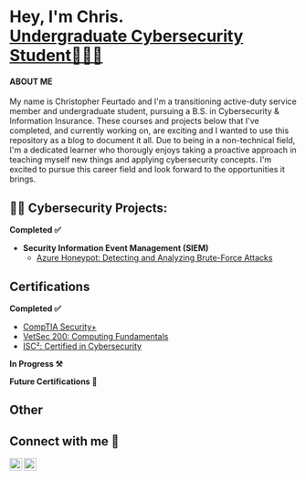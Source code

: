 <h1>Hey, I'm Chris. <br/><a href="https://www.wgu.edu/">Undergraduate Cybersecurity Student🧑🏽‍🎓</a></h1>
  <h4>ABOUT ME</h4>
  
  <p>My name is Christopher Feurtado and I'm a transitioning active-duty service member and undergraduate student, pursuing a B.S. in Cybersecurity & Information Insurance. These courses and projects below that I've completed, and currently working on, are exciting and I wanted to use this repository as a blog to document it all. Due to being in a non-technical field, I'm a dedicated learner who thorougly enjoys taking a proactive approach in teaching myself new things and applying cybersecurity concepts. I'm excited to pursue this career field and look forward to the opportunities it brings.</p>
<h2>👨‍💻 Cybersecurity Projects:</h2>
<b>Completed ✅</b>
  
- <b>Security Information Event Management (SIEM)</b>
  - [Azure Honeypot: Detecting and Analyzing Brute-Force Attacks](https://github.com/Crypss22/AzureSIEM)

 <h2>Certifications</h2>
  <b>Completed ✅</b>
  
  - [CompTIA Security+](https://github.com/Crypss22/Crypss22/blob/main/CompTIA%20Security%2B%20ce%20certificate.pdf)
  - [VetSec 200: Computing Fundamentals](https://github.com/Crypss22/Crypss22/blob/main/VetSec%20200%20Computing%20Fundamentals.pdf)
  - [ISC²: Certified in Cybersecurity](https://github.com/Crypss22/Crypss22/blob/main/ISC%C2%B2%20Cybersecurity%20Course%20Completion.pdf)
  
  <b>In Progress ⚒️</b>
  

  
  
  <b>Future Certifications 🧠</b>
  


<h2>Other</h2>

<h2>Connect with me 🤳</h2>

[<img align="left" alt="ChrisF | Twitter" width="22px" src="https://cdn.jsdelivr.net/npm/simple-icons@v3/icons/twitter.svg" />][twitter]
[<img align="left" alt="ChrisF | LinkedIn" width="22px" src="https://cdn.jsdelivr.net/npm/simple-icons@v3/icons/linkedin.svg" />][linkedin]

[twitter]: https://twitter.com/Crypss2
[linkedin]: https://www.linkedin.com/in/chrisfeurtado/

<!--
- 🔭 I’m currently working on ...
- 🌱 I’m currently learning ...
- 👯 I’m looking to collaborate on ...
- 🤔 I’m looking for help with ...
- 💬 Ask me about ...
- 📫 How to reach me: ...
-->
